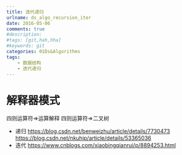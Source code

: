 ```yaml
---
title: 迭代递归
urlname: ds_algo_recursion_iter
date: 2016-05-06
comments: true
#description: 
#tags: [git,hah,hha]
#keywords: git
categories: 01Ds&Algorithms
tags:
    - 数据结构
    - 迭代递归
---
```


# 解释器模式
四则运算符=>运算解释
四则运算符=>二叉树
* 递归
https://blog.csdn.net/benweizhu/article/details/7730473 
https://blog.csdn.net/nkuhjp/article/details/53365036
* 迭代
https://www.cnblogs.com/xiaobingqianrui/p/8894253.html 
